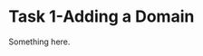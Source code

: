 [title]: # (Task 1-Adding a Domain)
[tags]: # (XXX)
[priority]: # (1307)
# Task 1-Adding a Domain
Something here.
